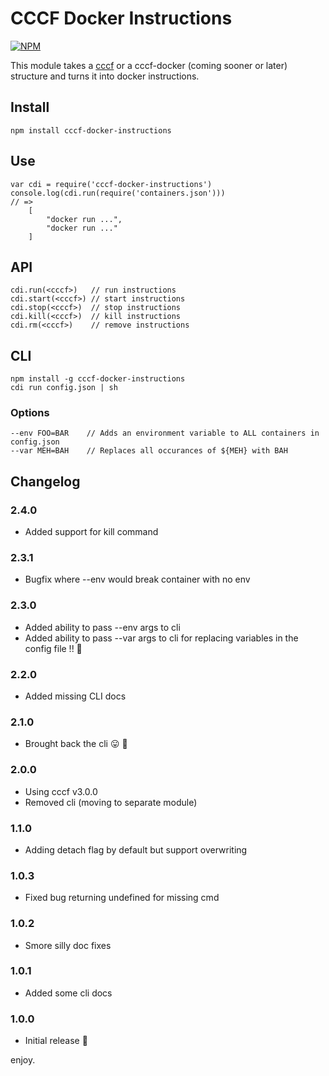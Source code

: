 # CCCF Docker Instructions

[![NPM](https://nodei.co/npm/cccf-docker-instructions.png?downloads=true&downloadRank=true&stars=true)](https://nodei.co/npm/cccf-docker-instructions/)

This module takes a [cccf](https://github.com/asbjornenge/cccf) or a cccf-docker (coming sooner or later) structure and turns it into docker instructions.

## Install

	npm install cccf-docker-instructions

## Use

	var cdi = require('cccf-docker-instructions')
	console.log(cdi.run(require('containers.json')))
	// =>
		[
			"docker run ...",
		 	"docker run ..."
		]

## API

	cdi.run(<cccf>)   // run instructions
	cdi.start(<cccf>) // start instructions
	cdi.stop(<cccf>)  // stop instructions
	cdi.kill(<cccf>)  // kill instructions
	cdi.rm(<cccf>)    // remove instructions

## CLI

	npm install -g cccf-docker-instructions
	cdi run config.json | sh

### Options

    --env FOO=BAR    // Adds an environment variable to ALL containers in config.json
    --var MEH=BAH    // Replaces all occurances of ${MEH} with BAH

## Changelog

### 2.4.0

* Added support for kill command 

### 2.3.1

* Bugfix where --env would break container with no env

### 2.3.0

* Added ability to pass --env args to cli
* Added ability to pass --var args to cli for replacing variables in the config file !! :rocket:

### 2.2.0

* Added missing CLI docs

### 2.1.0

* Brought back the cli :stuck_out_tongue: :see_no_evil:

### 2.0.0

* Using cccf v3.0.0
* Removed cli (moving to separate module)

### 1.1.0

* Adding detach flag by default but support overwriting

### 1.0.3

* Fixed bug returning undefined for missing cmd

### 1.0.2

* Smore silly doc fixes

### 1.0.1

* Added some cli docs

### 1.0.0

* Initial release :tada:

enjoy.
